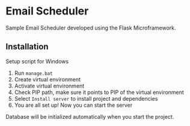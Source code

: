 # Email Scheduler #
Sample Email Scheduler developed using the Flask Microframework.

## Installation ##
Setup script for Windows
1. Run `manage.bat`
2. Create virtual environment
3. Activate virtual environment
4. Check PIP path, make sure it points to 
PIP of the virtual environment
5. Select `Install server` to install project and dependencies
6. You are all set up! Now you can start the server

Database will be initialized automatically
when you start the project.
